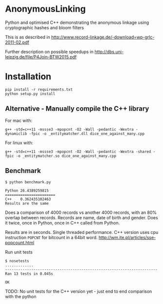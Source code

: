 # AnonymousLinking

Python and optimised C++ demonstrating the anonymous linkage using cryptographic hashes and bloom filters

This is as described in http://www.record-linkage.de/-download=wp-grlc-2011-02.pdf

Further description on possible speedups in http://dbs.uni-leipzig.de/file/P4Join-BTW2015.pdf


# Installation

    pip install -r requirements.txt
    python setup.py install


## Alternative - Manually compile the C++ library

For mac with:

    g++ -std=c++11 -mssse3 -mpopcnt -O2 -Wall -pedantic -Wextra -dynamiclib -fpic -o _entitymatcher.dll dice_one_against_many.cpp

For linux with:

    g++ -std=c++11 -mssse3 -mpopcnt -O2 -Wall -pedantic -Wextra -shared -fpic -o _entitymatcher.so dice_one_against_many.cpp

## Benchmark

```
$ python benchmark.py

Python 26.4389259815
=======================
C++    0.362435102463
Results are the same
```

Does a comparison of 4000 records vs another 4000 records, with an 80% overlap between records. 
Records are name, date of birth and gender. Does it twice, once in Python, once in C++ called from Python.

Results are in seconds. Single threaded performance. C++ version uses cpu instruction `POPCNT` for bitcount 
in a 64bit word. http://wm.ite.pl/articles/sse-popcount.html


Run unit tests
```
$ nosetests
.............
----------------------------------------------------------------------
Ran 13 tests in 0.045s

OK
```

TODO: No unit tests for the C++ version yet - just end to end comparison with the python